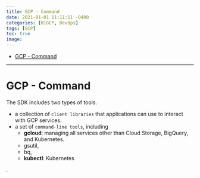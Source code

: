 ```yaml
---
title: GCP - Command
date: 2021-01-01 11:11:11 -0400
categories: [01GCP, DevOps]
tags: [GCP]
toc: true
image:
---
```



- [GCP - Command](#gcp---command)

---


# GCP - Command


The SDK includes two types of tools.
- a collection of `client libraries` that applications can use to interact with GCP services.
- a set of `command-line tools`, including
  - **gcloud**: managing all services other than Cloud Storage, BigQuery, and Kubernetes.
  - gsutil,
  - bq,
  - **kubectl**: Kubernetes





.
